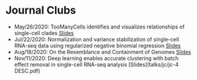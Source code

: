 # Journal Clubs

- May/26/2020: TooManyCells identifies and visualizes relationships of single-cell clades [Slides](talks/jc/jc-1-TooManyCells.pdf)
- Jul/22/2020: Normalization and variance stabilization of single-cell RNA-seq data using regularized negative binomial regression [Slides](talks/jc/jc-2-SCTransform.pdf)
- Aug/18/2020: On the Resemblance and Containment of Genomes [Slides](talks/jc/jc-3-mash-screen.pdf)
- Nov/11/2020: Deep learning enables accurate clustering with batch effect removal in single-cell RNA-seq analysis [Slides](talks/jc/jc-4 DESC.pdf)
